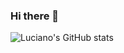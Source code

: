 ### Hi there 👋

![Luciano's GitHub stats](https://github-readme-stats.vercel.app/api?username=LucianoLima93&show_icons=true&theme=vue-dark)

